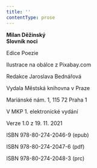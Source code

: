 ```yaml
---
title: ''
contentType: prose
---
```


**Milan Děžinský  
Slovník noci**

Edice Poezie

  

Ilustrace na obálce z Pixabay.com

  

Redakce Jaroslava Bednářová

Vydala Městská knihovna v Praze

  

Mariánské nám. 1, 115 72 Praha 1

V MKP 1. elektronické vydání

  

Verze 1.0 z 19. 11. 2021

ISBN 978-80-274-2046-9 (epub)

  

ISBN 978-80-274-2047-6 (pdf)

  

ISBN 978-80-274-2048-3 (prc)
